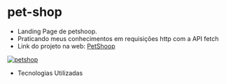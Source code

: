 # pet-shop

* Landing Page de petshoop.
* Praticando meus conhecimentos em requisições http com a API fetch
* Link do projeto na web: [PetShoop](https://pet-shoop.netlify.app/)

[![petshop](https://user-images.githubusercontent.com/110836621/190699014-7906a71a-54be-41ac-9fdc-663c5b60abf6.png)](https://pet-shoop.netlify.app/)

* Tecnologias Utilizadas

